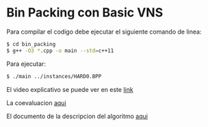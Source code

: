 # Bin Packing con Basic VNS

Para compilar el codigo debe ejecutar el siguiente comando de linea:
```bash
$ cd bin_packing
$ g++ -O3 *.cpp -o main --std=c++11
```

Para ejecutar:
```bash
$ ./main ../instances/HARD0.BPP
```

El video explicativo se puede ver en este [link](www.google.cl)

La coevaluacion [aqui](COEVALUACION.md)

El documento de la descripcion del algoritmo [aqui](Descripcion_del_algoritmo.pdf)